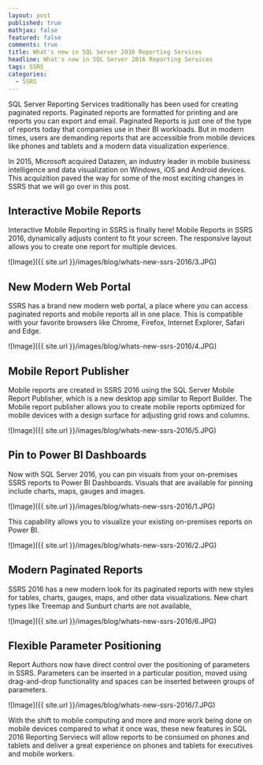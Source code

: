 ```yaml
---
layout: post
published: true
mathjax: false
featured: false
comments: true
title: What's new in SQL Server 2016 Reporting Services
headline: What's new in SQL Server 2016 Reporting Services
tags: SSRS
categories:
  - SSRS
---
```


SQL Server Reporting Services traditionally has been used for creating paginated reports. Paginated reports are formatted for printing and are reports you can export and email. Paginated Reports is just one of the type of reports today that companies use in their BI workloads. But in modern times, users are demanding reports that are accessible from mobile devices like phones and tablets and a modern data visualization experience. 

In 2015, Microsoft acquired Datazen, an industry leader in mobile business intelligence and data visualization on Windows, iOS and Android devices. This acquizition paved the way for some of the most exciting changes in SSRS that we will go over in this post.

## Interactive Mobile Reports

Interactive Mobile Reporting in SSRS is finally here! Mobile Reports in SSRS 2016, dynamically adjusts content to fit your screen. The responsive layout allows you to create one report for multiple devices.

![Image]({{ site.url }}/images/blog/whats-new-ssrs-2016/3.JPG)

## New Modern Web Portal

SSRS has a brand new modern web portal, a place where you can access paginated reports and mobile reports all in one place. This is compatible with your favorite browsers like Chrome, Firefox, Internet Explorer, Safari and Edge.

![Image]({{ site.url }}/images/blog/whats-new-ssrs-2016/4.JPG)

## Mobile Report Publisher

Mobile reports are created in SSRS 2016 using the SQL Server Mobile Report Publisher, which is a new desktop app similar to Report Builder. The Mobile report publisher allows you to create mobile reports optimized for mobile devices with a design surface for adjusting grid rows and columns.

![Image]({{ site.url }}/images/blog/whats-new-ssrs-2016/5.JPG)

## Pin to Power BI Dashboards

Now with SQL Server 2016, you can pin visuals from your on-premises SSRS reports to Power BI Dashboards. Visuals that are available for pinning include charts, maps, gauges and images.

![Image]({{ site.url }}/images/blog/whats-new-ssrs-2016/1.JPG)

This capability allows you to visualize your existing on-premises reports on Power BI.

![Image]({{ site.url }}/images/blog/whats-new-ssrs-2016/2.JPG)


## Modern Paginated Reports

SSRS 2016 has a new modern look for its paginated reports with new styles for tables, charts, gauges, maps, and other data visualizations. New chart types like Treemap and Sunburt charts are not available,

![Image]({{ site.url }}/images/blog/whats-new-ssrs-2016/6.JPG)


## Flexible Parameter Positioning

Report Authors now have direct control over the positioning of parameters in SSRS. Parameters can be inserted in a particular position, moved using drag-and-drop functionality and spaces can be inserted between groups of parameters.

![Image]({{ site.url }}/images/blog/whats-new-ssrs-2016/7.JPG)

With the shift to mobile computing and more and more work being done on mobile devices compared to what it once was, these new features in SQL 2016 Reporting Serviecs will allow reports to be consumed on phones and tablets and deliver a great experience on phones and tablets for executives and mobile workers.

